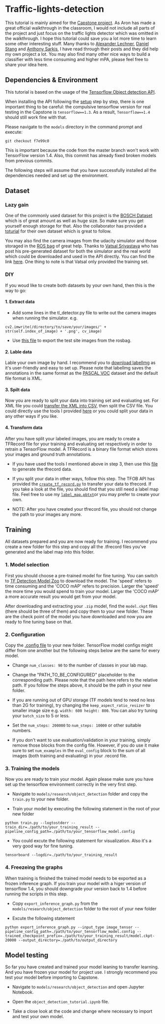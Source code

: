 # Traffic-lights-detection
This tutorial is mainly aimed for the [Capstone project](). As Aron has made a great official walkthrough in the classroom, I would not include all parts of the project and just focus on the traffic lights detector which was omitted in the walkthrough. I hope this tutorial could save you a lot more time to learn some other interesting stuff. Many thanks to [Alexander Lechner](https://github.com/alex-lechner/Traffic-Light-Classification), [Daniel Stang](https://medium.com/@WuStangDan/step-by-step-tensorflow-object-detection-api-tutorial-part-4-training-the-model-68a9e5d5a333) and [Anthony Sarkis](https://medium.com/@anthony_sarkis/self-driving-cars-implementing-real-time-traffic-light-detection-and-classification-in-2017-7d9ae8df1c58), I have read through their posts and they did help my own project a lot. You may also find many other nice ways to build a classifier with less time consuming and higher mPA, please feel free to share your idea here.

## Dependencies & Environment

This tutorial is based on the usage of the [Tensorflow Object detection API](https://github.com/tensorflow/models/tree/master/research/object_detection).

When installing the API following the [setup](https://github.com/tensorflow/models/blob/master/research/object_detection/g3doc/installation.md) step by step, there is one important thing to be careful: the compulsive tensorflow version for real testing in the Capstone is `tensorflow==1.3`. As a result, `Tensorflow==1.4` should still work fine with that.

Please navigate to the `models` directory in the command prompt and execute:
```
git checkout f7e99c0
```
This is important because the code from the master branch won't work with TensorFlow version 1.4. Also, this commit has already fixed broken models from previous commits.

The following steps will assume that you have successfully installed all the dependencies needed and set up the environment.

## Dataset

### Lazy gain

One of the commonly used dataset for this project is the [BOSCH Dataset](https://hci.iwr.uni-heidelberg.de/node/6132) which is of great amount as well as huge size. So make sure you get yourself enough storage for that. Also the collaborator has provided a  [toturial](https://github.com/bosch-ros-pkg/bstld/tree/master/tf_object_detection) for their own dataset which is great to follow.

You may also find the camera images from the udacity simulator and those storaged in the [ROS bag]() of great help. Thanks to [Vatsal Srivastava](https://github.com/coldKnight/TrafficLight_Detection-TensorFlowAPI#get-the-dataset) who has post his pre-generated dataset for both the simulator and the real world which could be downloaded and used in the API directly. You can find the link [here](https://drive.google.com/file/d/0B-Eiyn-CUQtxdUZWMkFfQzdObUE/view?usp=sharing). One thing to note is that Vatsal only provided the training set.

### DIY
If you woud like to create both datasets by your own hand, then this is the way to go:

#### 1. Extract data
 * Add some lines in the tl_detector.py file to write out the camera images when running the simulator. e.g.
 ```
 cv2.imwrite(/directory/to/save/your/images/' + str(self.index_of_image) + '.png', cv_image)
 ```
 * Use [this file](https://gist.github.com/wngreene/835cda68ddd9c5416defce876a4d7dd9) to export the test site images from the rosbag.

#### 2. Lable data

 Lable your own image by hand. I recommend you to [download labellmg](https://github.com/tzutalin/labelImg) as it's user-friendly and easy to set up. Please note that labellmg saves the annotations in the same format as the [PASCAL VOC](http://host.robots.ox.ac.uk/pascal/VOC/) dataset and the default file format is XML.

#### 3. Spilt data

 Now you are ready to split your data into training set and evaluating set. For XML file you could [transfer the XML into CSV](https://github.com/GenuineYZR/Traffic-lights-detection/blob/master/utils/xml_to_csv.py), then split the CSV file. You could directly use the tools I provided [here](https://github.com/GenuineYZR/Traffic-lights-detection/blob/master/utils/csv_dataset_split.py) or you could split your data in any other ways if you like.

#### 4. Transform data
After you have split your labeled images, you are ready to create a TFRecord file for your training and evaluating set respectively in order to retrain a TensorFlow model. A TFRecord is a binary file format which stores your images and ground truth annotations.

 * If you have used the tools I mentioned above in step 3, then use this [file](https://github.com/GenuineYZR/Traffic-lights-detection/blob/master/utils/generate_tfrecord.py) to generate the tfrecord data.

 * If you split your data in other ways, follow this step. The TFOB API has provided the [`create_tf_record.py`](https://github.com/GenuineYZR/Traffic-lights-detection/blob/master/create_pascal_tf_record.py) to transfer your data to tfrecord. If you take a look at the file, you should find that you still need a label map file. Feel free to use my [`label_map.pbtxt`](https://github.com/GenuineYZR/Traffic-lights-detection/blob/master/data/label_map.pbtxt)or you may prefer to create your own.

 * NOTE: After you have created your tfrecord file, you should not change the path to your images any more.

## Training

All datasets prepared and you are now ready for training. I recommend you create a new folder for this step and copy all the .tfrecord files you've generated and the label map into this folder.

### 1. Model selection
First you should choose a pre-trained model for fine tuning. You can switch to [TF Detection Model Zoo]() to download the model. The 'speed' refers to time consuming and the 'COCO mAP' refers to precision. Larger the 'speed' the more time you would spend to train your model. Larger the 'COCO mAP' a more accurate result you would get from your model.

After downloading and extracting your `.zip` model, find the `model.ckpt` files (there should be three of them) and copy them to your new folder. These are the check point of the model you have downloaded and now you are ready to fine tuning base on that.

### 2. Configuration
Copy the [.config file](https://github.com/tensorflow/models/tree/master/research/object_detection/samples/configs) to your new folder. TensorFlow model configs might differ from one another but the following steps below are the same for every model.

* Change `num_classes: 90` to the number of classes in your lab map.

* Change the "PATH_TO_BE_CONFIGURED" placeholder to the corresponding path. Please note that the path here refers to the relative path. If you follow the steps above, it should be the path in your new folder.

* If you are running out of GPU storage (TF models tend to need no less than 2G for training), try changing the `keep_aspect_ratio_resizer` to smaller image size e.g. `width: 600 height: 800`. You can also try tuning your `batch_size` to 5 or less.

* Set the `num_steps: 200000` to `num_steps: 10000` or other suitable numbers.

* If you don't want to use evaluation/validation in your training, simply remove those blocks from the config file. However, if you do use it make sure to set `num_examples` in the `eval_config` block to the sum of all images (both training and evaluating) in your .record file.

### 3. Training the models
Now you are ready to train your model. Again please make sure you have set up the tensorflow environment correctly in the very first step.

* Navigate to `models/research/object_detection` folder and copy the `train.py` to your new folder.

* Train your model by executing the following statement in the root of your new folder
```
python train.py --logtostderr --train_dir=./path/to/your_training_result --pipeline_config_path=./path/to/your_tensorflow_model.config
```
* You could excute the following statement for visualization. Also it's a very good way for fine tuning.
```
tensorboard --logdir=./path/to/your_training_result
```

### 4. Freezeing the graphs
When training is finished the trained model needs to be exported as a frozen inference graph. If you train your model with a higer version of tensorflow 1.4, you should downgrade your version back to 1.4 before running the scripts in this step.
* Copy `export_inference_graph.py` from the `models/research/object_detection` folder to the root of your new folder

* Excute the following statement
```
python export_inference_graph.py --input_type image_tensor --pipeline_config_path=./path/to/your_tensorflow_model.config --trained_checkpoint_prefix=./path/to/your_training_result/model.ckpt-20000 --output_directory=./path/to/output_directory
```

## Model testing
So far you have created and trained your model leaning to transfer learning. And you have frozen your model for project use. I strongly recommend you test your model before importing to Capstone.
* Navigate to `models/research/object_detection` and open Jupyter Notebook.

* Open the `object_detection_tutorial.ipynb` file.

* Take a close look at the code and change where necessary to import and test your own model.
